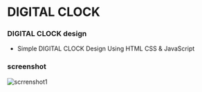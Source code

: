 # DIGITAL CLOCK

### DIGITAL CLOCK design

- Simple DIGITAL CLOCK Design Using HTML CSS & JavaScript

### screenshot

![scrrenshot1](https://user-images.githubusercontent.com/121867811/215398821-440fb2b2-6157-4ca2-be27-a3252c1e3752.png)

